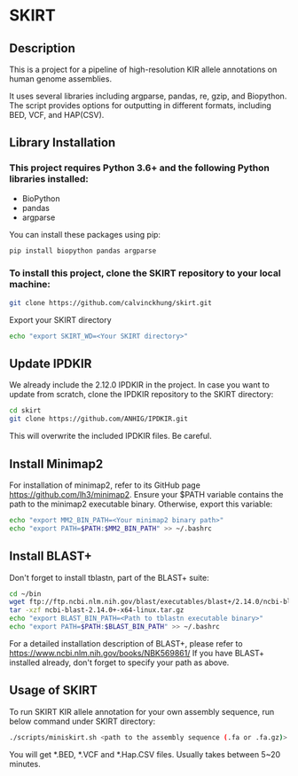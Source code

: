 # SKIRT

## Description
This is a project for a pipeline of high-resolution KIR allele annotations on human genome assemblies.

It uses several libraries including argparse, pandas, re, gzip, and Biopython.
The script provides options for outputting in different formats, including BED, VCF, and HAP(CSV).

## Library Installation

### This project requires Python 3.6+ and the following Python libraries installed:

- BioPython
- pandas
- argparse

You can install these packages using pip:
```bash
pip install biopython pandas argparse
```

### To install this project, clone the SKIRT repository to your local machine:
```bash
git clone https://github.com/calvinckhung/skirt.git
```
Export your SKIRT directory
```bash
echo "export SKIRT_WD=<Your SKIRT directory>"
```

## Update IPDKIR
We already include the 2.12.0 IPDKIR in the project. 
In case you want to update from scratch, clone the IPDKIR repository to the SKIRT directory:
```bash
cd skirt
git clone https://github.com/ANHIG/IPDKIR.git
```
This will overwrite the included IPDKIR files. Be careful.

## Install Minimap2
For installation of minimap2, refer to its GitHub page https://github.com/lh3/minimap2.
Ensure your $PATH variable contains the path to the minimap2 executable binary. 
Otherwise, export this variable:
```bash
echo "export MM2_BIN_PATH=<Your minimap2 binary path>"
echo "export PATH=$PATH:$MM2_BIN_PATH" >> ~/.bashrc
```

## Install BLAST+
Don't forget to install tblastn, part of the BLAST+ suite:
```bash
cd ~/bin
wget ftp://ftp.ncbi.nlm.nih.gov/blast/executables/blast+/2.14.0/ncbi-blast-2.14.0+-x64-linux.tar.gz
tar -xzf ncbi-blast-2.14.0+-x64-linux.tar.gz
echo "export BLAST_BIN_PATH=<Path to tblastn executable binary>"
echo "export PATH=$PATH:$BLAST_BIN_PATH" >> ~/.bashrc
```
For a detailed installation description of BLAST+, please refer to https://www.ncbi.nlm.nih.gov/books/NBK569861/
If you have BLAST+ installed already, don't forget to specify your path as above.

## Usage of SKIRT
To run SKIRT KIR allele annotation for your own assembly sequence, run below command under SKIRT directory:
```bash
./scripts/miniskirt.sh <path to the assembly sequence (.fa or .fa.gz)> <output path>
```

You will get *.BED, *.VCF and *.Hap.CSV files. Usually takes between 5~20 minutes.

